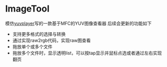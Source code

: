 # ImageTool

模仿[yuvplayer](https://github.com/Tee0125/yuvplayer)写的一款基于MFC的YUV图像查看器
后续会更新的功能如下

- 支持更多格式的选择与转换
- 通过实现raw2rgb代码，实现raw图查看
- 拖放单个或多个文件
- 拖放多个文件时，显示透明list，可以按tap显示并鼠标点选或者通过左右实现翻页
